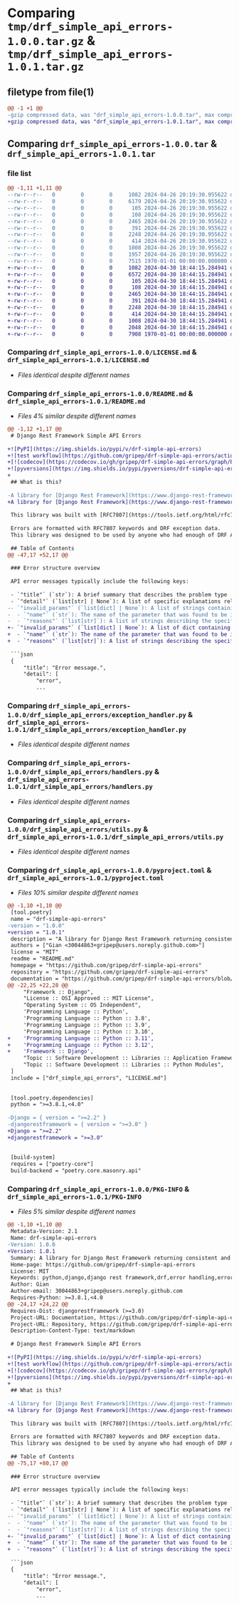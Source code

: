 # Comparing `tmp/drf_simple_api_errors-1.0.0.tar.gz` & `tmp/drf_simple_api_errors-1.0.1.tar.gz`

## filetype from file(1)

```diff
@@ -1 +1 @@
-gzip compressed data, was "drf_simple_api_errors-1.0.0.tar", max compression
+gzip compressed data, was "drf_simple_api_errors-1.0.1.tar", max compression
```

## Comparing `drf_simple_api_errors-1.0.0.tar` & `drf_simple_api_errors-1.0.1.tar`

### file list

```diff
@@ -1,11 +1,11 @@
--rw-r--r--   0        0        0     1082 2024-04-26 20:19:30.955622 drf_simple_api_errors-1.0.0/LICENSE.md
--rw-r--r--   0        0        0     6179 2024-04-26 20:19:30.955622 drf_simple_api_errors-1.0.0/README.md
--rw-r--r--   0        0        0      105 2024-04-26 20:19:30.955622 drf_simple_api_errors-1.0.0/drf_simple_api_errors/__init__.py
--rw-r--r--   0        0        0      108 2024-04-26 20:19:30.955622 drf_simple_api_errors-1.0.0/drf_simple_api_errors/apps.py
--rw-r--r--   0        0        0     2465 2024-04-26 20:19:30.955622 drf_simple_api_errors-1.0.0/drf_simple_api_errors/exception_handler.py
--rw-r--r--   0        0        0      391 2024-04-26 20:19:30.955622 drf_simple_api_errors-1.0.0/drf_simple_api_errors/exceptions.py
--rw-r--r--   0        0        0     2248 2024-04-26 20:19:30.955622 drf_simple_api_errors-1.0.0/drf_simple_api_errors/handlers.py
--rw-r--r--   0        0        0      414 2024-04-26 20:19:30.955622 drf_simple_api_errors-1.0.0/drf_simple_api_errors/settings.py
--rw-r--r--   0        0        0     1008 2024-04-26 20:19:30.955622 drf_simple_api_errors-1.0.0/drf_simple_api_errors/utils.py
--rw-r--r--   0        0        0     1957 2024-04-26 20:19:30.955622 drf_simple_api_errors-1.0.0/pyproject.toml
--rw-r--r--   0        0        0     7515 1970-01-01 00:00:00.000000 drf_simple_api_errors-1.0.0/PKG-INFO
+-rw-r--r--   0        0        0     1082 2024-04-30 18:44:15.284941 drf_simple_api_errors-1.0.1/LICENSE.md
+-rw-r--r--   0        0        0     6572 2024-04-30 18:44:15.284941 drf_simple_api_errors-1.0.1/README.md
+-rw-r--r--   0        0        0      105 2024-04-30 18:44:15.284941 drf_simple_api_errors-1.0.1/drf_simple_api_errors/__init__.py
+-rw-r--r--   0        0        0      108 2024-04-30 18:44:15.284941 drf_simple_api_errors-1.0.1/drf_simple_api_errors/apps.py
+-rw-r--r--   0        0        0     2465 2024-04-30 18:44:15.284941 drf_simple_api_errors-1.0.1/drf_simple_api_errors/exception_handler.py
+-rw-r--r--   0        0        0      391 2024-04-30 18:44:15.284941 drf_simple_api_errors-1.0.1/drf_simple_api_errors/exceptions.py
+-rw-r--r--   0        0        0     2248 2024-04-30 18:44:15.284941 drf_simple_api_errors-1.0.1/drf_simple_api_errors/handlers.py
+-rw-r--r--   0        0        0      414 2024-04-30 18:44:15.284941 drf_simple_api_errors-1.0.1/drf_simple_api_errors/settings.py
+-rw-r--r--   0        0        0     1008 2024-04-30 18:44:15.284941 drf_simple_api_errors-1.0.1/drf_simple_api_errors/utils.py
+-rw-r--r--   0        0        0     2048 2024-04-30 18:44:15.284941 drf_simple_api_errors-1.0.1/pyproject.toml
+-rw-r--r--   0        0        0     7908 1970-01-01 00:00:00.000000 drf_simple_api_errors-1.0.1/PKG-INFO
```

### Comparing `drf_simple_api_errors-1.0.0/LICENSE.md` & `drf_simple_api_errors-1.0.1/LICENSE.md`

 * *Files identical despite different names*

### Comparing `drf_simple_api_errors-1.0.0/README.md` & `drf_simple_api_errors-1.0.1/README.md`

 * *Files 4% similar despite different names*

```diff
@@ -1,12 +1,17 @@
 # Django Rest Framework Simple API Errors
 
+![PyPI](https://img.shields.io/pypi/v/drf-simple-api-errors)
+![test workflow](https://github.com/gripep/drf-simple-api-errors/actions/workflows/build.yaml/badge.svg)
+[![codecov](https://codecov.io/gh/gripep/drf-simple-api-errors/graph/badge.svg?token=1LJV518KMD)](https://codecov.io/gh/gripep/drf-simple-api-errors)
+![pyversions](https://img.shields.io/pypi/pyversions/drf-simple-api-errors.svg)
+
 ## What is this?
 
-A library for [Django Rest Framework](https://www.django-rest-framework.org/) returning **consistent and easy-to-parse API error messages**.
+A library for [Django Rest Framework](https://www.django-rest-framework.org/) returning **consistent, predictable and easy-to-parse API error messages**.
 
 This library was built with [RFC7807](https://tools.ietf.org/html/rfc7807) guidelines in mind, but with a small twist: it defines a "problem detail" as a `list` but it still serves as a way to include errors in a predictable and easy-to-parse format for any API consumer.
 
 Errors are formatted with RFC7807 keywords and DRF exception data.
 This library was designed to be used by anyone who had enough of DRF API error messages format.
 
 ## Table of Contents
@@ -47,17 +52,17 @@
 
 ### Error structure overview
 
 API error messages typically include the following keys:
 
 - `"title"` (`str`): A brief summary that describes the problem type
 - `"detail"` (`list[str] | None`): A list of specific explanations related to the problem
-- `"invalid_params"` (`list[dict] | None`): A list of strings containing details about parameters that were invalid or malformed in the request. Each object within this list provides:
-  - `"name"` (`str`): The name of the parameter that was found to be invalid.
-  - `"reasons"` (`list[str]`): A list of strings describing the specific issues or reasons why the parameter was considered invalid or malformed.
+- `"invalid_params"` (`list[dict] | None`): A list of dict containing details about parameters that were invalid or malformed in the request. Each dict within this list provides:
+  - `"name"` (`str`): The name of the parameter that was found to be invalid
+  - `"reasons"` (`list[str]`): A list of strings describing the specific reasons why the parameter was considered invalid or malformed
 
 ```json
 {
     "title": "Error message.",
     "detail": [
         "error",
         ...
```

### Comparing `drf_simple_api_errors-1.0.0/drf_simple_api_errors/exception_handler.py` & `drf_simple_api_errors-1.0.1/drf_simple_api_errors/exception_handler.py`

 * *Files identical despite different names*

### Comparing `drf_simple_api_errors-1.0.0/drf_simple_api_errors/handlers.py` & `drf_simple_api_errors-1.0.1/drf_simple_api_errors/handlers.py`

 * *Files identical despite different names*

### Comparing `drf_simple_api_errors-1.0.0/drf_simple_api_errors/utils.py` & `drf_simple_api_errors-1.0.1/drf_simple_api_errors/utils.py`

 * *Files identical despite different names*

### Comparing `drf_simple_api_errors-1.0.0/pyproject.toml` & `drf_simple_api_errors-1.0.1/pyproject.toml`

 * *Files 10% similar despite different names*

```diff
@@ -1,10 +1,10 @@
 [tool.poetry]
 name = "drf-simple-api-errors"
-version = "1.0.0"
+version = "1.0.1"
 description = "A library for Django Rest Framework returning consistent and easy-to-parse API error messages."
 authors = ["Gian <30044863+gripep@users.noreply.github.com>"]
 license = "MIT"
 readme = "README.md"
 homepage = "https://github.com/gripep/drf-simple-api-errors"
 repository = "https://github.com/gripep/drf-simple-api-errors"
 documentation = "https://github.com/gripep/drf-simple-api-errors/blob/master/README.md"
@@ -22,25 +22,28 @@
     "Framework :: Django",
     "License :: OSI Approved :: MIT License",
     "Operating System :: OS Independent",
     'Programming Language :: Python',
     'Programming Language :: Python :: 3.8',
     'Programming Language :: Python :: 3.9',
     'Programming Language :: Python :: 3.10',
+    'Programming Language :: Python :: 3.11',
+    'Programming Language :: Python :: 3.12',
+    'Framework :: Django',
     "Topic :: Software Development :: Libraries :: Application Frameworks",
     "Topic :: Software Development :: Libraries :: Python Modules",
 ]
 include = ["drf_simple_api_errors", "LICENSE.md"]
 
 
 [tool.poetry.dependencies]
 python = ">=3.8.1,<4.0"
 
-Django = { version = ">=2.2" }
-djangorestframework = { version = ">=3.0" }
+Django = ">=2.2"
+djangorestframework = ">=3.0"
 
 
 [build-system]
 requires = ["poetry-core"]
 build-backend = "poetry.core.masonry.api"
```

### Comparing `drf_simple_api_errors-1.0.0/PKG-INFO` & `drf_simple_api_errors-1.0.1/PKG-INFO`

 * *Files 5% similar despite different names*

```diff
@@ -1,10 +1,10 @@
 Metadata-Version: 2.1
 Name: drf-simple-api-errors
-Version: 1.0.0
+Version: 1.0.1
 Summary: A library for Django Rest Framework returning consistent and easy-to-parse API error messages.
 Home-page: https://github.com/gripep/drf-simple-api-errors
 License: MIT
 Keywords: python,django,django rest framework,drf,error handling,errors,exceptions
 Author: Gian
 Author-email: 30044863+gripep@users.noreply.github.com
 Requires-Python: >=3.8.1,<4.0
@@ -24,17 +24,22 @@
 Requires-Dist: djangorestframework (>=3.0)
 Project-URL: Documentation, https://github.com/gripep/drf-simple-api-errors/blob/master/README.md
 Project-URL: Repository, https://github.com/gripep/drf-simple-api-errors
 Description-Content-Type: text/markdown
 
 # Django Rest Framework Simple API Errors
 
+![PyPI](https://img.shields.io/pypi/v/drf-simple-api-errors)
+![test workflow](https://github.com/gripep/drf-simple-api-errors/actions/workflows/build.yaml/badge.svg)
+[![codecov](https://codecov.io/gh/gripep/drf-simple-api-errors/graph/badge.svg?token=1LJV518KMD)](https://codecov.io/gh/gripep/drf-simple-api-errors)
+![pyversions](https://img.shields.io/pypi/pyversions/drf-simple-api-errors.svg)
+
 ## What is this?
 
-A library for [Django Rest Framework](https://www.django-rest-framework.org/) returning **consistent and easy-to-parse API error messages**.
+A library for [Django Rest Framework](https://www.django-rest-framework.org/) returning **consistent, predictable and easy-to-parse API error messages**.
 
 This library was built with [RFC7807](https://tools.ietf.org/html/rfc7807) guidelines in mind, but with a small twist: it defines a "problem detail" as a `list` but it still serves as a way to include errors in a predictable and easy-to-parse format for any API consumer.
 
 Errors are formatted with RFC7807 keywords and DRF exception data.
 This library was designed to be used by anyone who had enough of DRF API error messages format.
 
 ## Table of Contents
@@ -75,17 +80,17 @@
 
 ### Error structure overview
 
 API error messages typically include the following keys:
 
 - `"title"` (`str`): A brief summary that describes the problem type
 - `"detail"` (`list[str] | None`): A list of specific explanations related to the problem
-- `"invalid_params"` (`list[dict] | None`): A list of strings containing details about parameters that were invalid or malformed in the request. Each object within this list provides:
-  - `"name"` (`str`): The name of the parameter that was found to be invalid.
-  - `"reasons"` (`list[str]`): A list of strings describing the specific issues or reasons why the parameter was considered invalid or malformed.
+- `"invalid_params"` (`list[dict] | None`): A list of dict containing details about parameters that were invalid or malformed in the request. Each dict within this list provides:
+  - `"name"` (`str`): The name of the parameter that was found to be invalid
+  - `"reasons"` (`list[str]`): A list of strings describing the specific reasons why the parameter was considered invalid or malformed
 
 ```json
 {
     "title": "Error message.",
     "detail": [
         "error",
         ...
```

